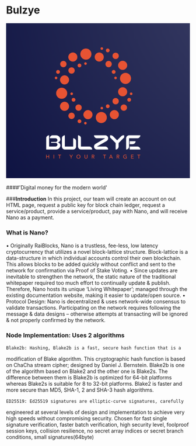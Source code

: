 # Bulzye

![logo](Image/logo.PNG)

####'Digital money for the modern world'



###**Introduction** 
In this project, our team will create an account on out HTML page, request a public key for block chain ledger, request a service/product, provide a service/product, pay with Nano, and will receive Nano as a payment.

### What is Nano?
• Originally RaiBlocks, Nano is a trustless, fee-less, low latency
cryptocurrency that utilizes a novel block-lattice structure. Block-lattice is a
data-structure in which individual accounts control their own blockchain.
This allows blocks to be added quickly without conflict and sent to the
network for confirmation via Proof of Stake Voting.
• Since updates are inevitable to strengthen the network, the static nature of
the traditional whitepaper required too much effort to continually update &
publish. Therefore, Nano hosts its unique ‘Living Whitepaper’; managed
through the existing documentation website, making it easier to update/open
source.
• Protocol Design: Nano is decentralized & uses network-wide consensus to
validate transactions. Participating on the network requires following the
message & data designs – otherwise attempts at transacting will be ignored
& not properly confirmed by the network. 

### Node Implementation: Uses 2 algorithms
	Blake2b: Hashing, Blake2b is a fast, secure hash function that is a
modification of Blake algorithm. This cryptographic hash function is based
on ChaCha stream cipher; designed by Daniel J. Bernstein. Blake2b is one
of the algorithm based on Blake2 and the other one is Blake2s. The
difference between them is Blake2b is optimized for 64-bit platforms
whereas Blake2s is suitable for 8 to 32-bit platforms. Blake2 is faster and
more secure than MD5, SHA-1, 2 and SHA-3 hash algorithms.

	ED25519: Ed25519 signatures are elliptic-curve signatures, carefully
engineered at several levels of design and implementation to achieve very
high speeds without compromising security. Chosen for fast single signature
verification, faster batch verification, high security level, foolproof session
keys, collision resilience, no secret array indices or secret branch conditions,
small signatures(64byte)
